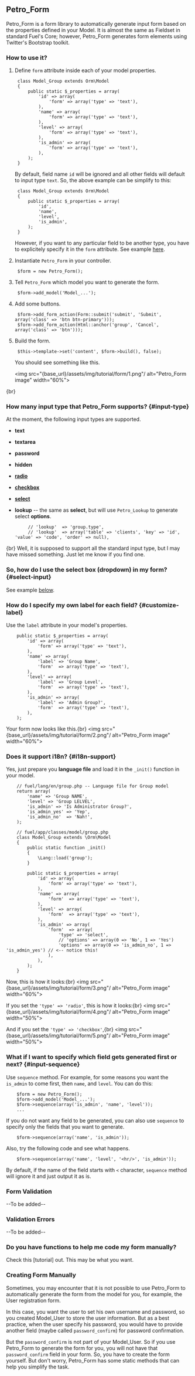 ## Petro_Form

Petro_Form is a form library to automatically  generate input form based on the 
properties defined in your Model. It is almost the same as Fieldset in standard Fuel's Core; 
however, Petro_Form generates form elements using Twitter's Bootstrap toolkit.

### How to use it?

1. Define `form` attribute inside each of your model properties.

		class Model_Group extends Orm\Model
		{
			public static $_properties = array(
				'id' => array(
					'form' => array('type' => 'text'),
				),
				'name' => array(
					'form' => array('type' => 'text'),
				),
				'level' => array(
					'form' => array('type' => 'text'),
				),
				'is_admin' => array(
					'form' => array('type' => 'text'),
				),
			);
		}
  

	By default, field name `id` will be ignored and all other fields will default to input type `text`.
	So, the above example can be simplify to this:
		
		class Model_Group extends Orm\Model
		{
			public static $_properties = array(
				'id',
				'name',
				'level',
				'is_admin',
			);
		}
		
	However, if you want to any particular field to be another type, you have to explicitely specify it in 
	the `form` attribute.  See example [here](#i18n-support).
  
2. Instantiate `Petro_Form` in your controller.

		$form = new Petro_Form();

3. Tell `Petro_Form` which model you want to generate the form. 

		$form->add_model('Model_...');

4. Add some buttons.

		$form->add_form_action(Form::submit('submit', 'Submit', array('class' => 'btn btn-primary')));
		$form->add_form_action(Html::anchor('group', 'Cancel', array('class' => 'btn')));
		
5. Build the form.

		$this->template->set('content', $form->build(), false);

  
	You should see something like this.

	<img src="{base_url}/assets/img/tutorial/form/1.png"/ alt="Petro_Form image" width="60%">
   
{br}
### How many input type that Petro_Form supports? {#input-type}

At the moment, the following input types are supported.

 - __text__
 - __textarea__
 - __password__
 - __hidden__
 - [__radio__](#i18n-support)
 - [__checkbox__](#i18n-support)
 - [__select__](#i18n-support)
 - __lookup__ -- the same as __select__, but will use `Petro_Lookup` to generate select __options__.

			// 'lookup'  => 'group.type',
			// 'lookup'  => array('table' => 'clients', 'key' => 'id', 'value' => 'code', 'order' => null),
  
{br}
Well, it is supposed to support all the standard input type, but I may have missed something.
Just let me know if you find one.

### So, how do I use the select box (dropdown) in my form? {#select-input}

See example [below](#i18n-support).

### How do I specify my own label for each field? {#customize-label}

Use the `label` attribute in your model's properties.

		public static $_properties = array(
			'id' => array(
				'form' => array('type' => 'text'),
			),
			'name' => array(
				'label' => 'Group Name',
				'form'  => array('type' => 'text'),
			),
			'level' => array(
				'label' => 'Group Level',
				'form'  => array('type' => 'text'),
			),
			'is_admin' => array(
				'label' => 'Admin Group?',
				'form'  => array('type' => 'text'),
			),
		);

    
Your form now looks like this.{br}
<img src="{base_url}/assets/img/tutorial/form/2.png"/ alt="Petro_Form image" width="60%">


### Does it support i18n?	{#i18n-support}

Yes, just prepare you __language file__ and load it in the `_init()` function in your model.

		// fuel/lang/en/group.php -- Language file for Group model
		return array(
			'name' => 'Group NAME',
			'level' => 'Group LELVEL',
			'is_admin' => 'Is Administrator Group?',
			'is_admin_yes' => 'Yep',
			'is_admin_no'  => 'Nah!',
		);
		
		// fuel/app/classes/model/group.php
		class Model_Group extends \Orm\Model
		{
			public static function _init()
			{
				\Lang::load('group');
			}
			
			public static $_properties = array(
				'id' => array(
					'form' => array('type' => 'text'),
				),
				'name' => array(
					'form'  => array('type' => 'text'),
				),
				'level' => array(
					'form'  => array('type' => 'text'),
				),
				'is_admin' => array(
					'form'  => array(
						'type' => 'select',
						// 'options' => array(0 => 'No', 1 => 'Yes')
						'options' => array(0 => 'is_admin_no', 1 => 'is_admin_yes')	// <-- notice this!
					),
				),
			);
		}

Now, this is how it looks:{br}
<img src="{base_url}/assets/img/tutorial/form/3.png"/ alt="Petro_Form image" width="60%">

If you set the `'type' => 'radio'`, this is how it looks:{br}
<img src="{base_url}/assets/img/tutorial/form/4.png"/ alt="Petro_Form image" width="50%">

And if you set the `'type' => 'checkbox'`,{br}
<img src="{base_url}/assets/img/tutorial/form/5.png"/ alt="Petro_Form image" width="50%">


### What if I want to specify which field gets generated first or next? {#input-sequence}

Use `sequence` method. For example, for some reasons you want the `is_admin` to come first, 
then `name`, and `level`. You can do this:

		$form = new Petro_Form();
		$form->add_model('Model_...');
		$form->sequence(array('is_admin', 'name', 'level'));
		...

If you do not want any field to be generated, you can also use `sequence` to specify only 
the fields that you want to generate.

		$form->sequence(array('name', 'is_admin'));
		
Also, try the following code and see what happens.

		$form->sequence(array('name', 'level', '<hr/>', 'is_admin'));
		
By default, if the name of the field starts with `<` character, `sequence` method will ignore it
and just output it as is.

### Form Validation

--To be added--

### Validation Errors 

--To be added--

### Do you have functions to help me code my form manually?

Check this [tutorial] out. This may be what you want.

### Creating Form Manually

Sometimes, you may encounter that it is not possible to use Petro_Form to automatically generate the
form from the model for you, for example, the User registration form.

In this case, you want the user to set his own username and password, so you created Model_User to
store the user information. But as a best practice, when the user specify his password, you would 
have to provide another field (maybe called `password_confirm`) for password confirmation.

But the `password_confirm` is not part of your Model_User. So if you use Petro_Form to generate the
form for you, you will not have that `password_confirm` field in your form. So, you have to create 
the form yourself. But don't worry, Petro_Form has some static methods that can help you simplify
the task.